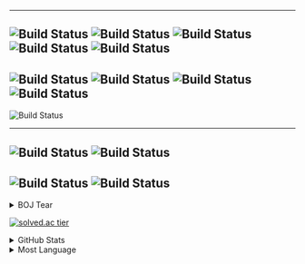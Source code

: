 
---
![Build Status](https://img.shields.io/badge/HTML5-E34F26?style=flat-square&logo=HTML5&labelColor=442211)
![Build Status](https://img.shields.io/badge/JavaScript-F7DF1E?style=flat-square&logo=JavaScript&labelColor=442211)
![Build Status](https://img.shields.io/badge/TypeScript-3178C6?style=flat-square&logo=TypeScript&labelColor=442211)
![Build Status](https://img.shields.io/badge/Java-007396?style=flat-square&logo=Java&labelColor=442211)
![Build Status](https://img.shields.io/badge/React-61DAFB?style=flat-square&logo=React&labelColor=442211)
---
![Build Status](https://img.shields.io/badge/Firebase-FFCA28?style=flat-square&logo=Firebase&labelColor=442211)
![Build Status](https://img.shields.io/badge/GraphQL-E10098?style=flat-square&logo=GraphQL&labelColor=442211)
![Build Status](https://img.shields.io/badge/Python-3776AB?style=flat-square&logo=Python&labelColor=442211)
![Build Status](https://img.shields.io/badge/Apollo-311C87?style=flat-square&logo=Apollo-GraphQL&labelColor=442211)
---
![Build Status](https://img.shields.io/badge/Visual_Studio_Code-007ACC?style=flat-square&logo=Visual-Studio-Code&labelColor=442211)

---
![Build Status](https://img.shields.io/badge/Git-F05032?style=flat-square&logo=Git&labelColor=442211)
![Build Status](https://img.shields.io/badge/GitHub-181717?style=flat-square&logo=GitHub&labelColor=442211)
---
![Build Status](https://img.shields.io/badge/Windows-0078D6?style=flat-square&logo=Windows&labelColor=442211)
![Build Status](https://img.shields.io/badge/Linux-FCC624?style=flat-square&logo=Linux&labelColor=442211)
---

<details>
  <summary> BOJ Tear </summary>
  <div markdown="1">
[![solved.ac tier](http://mazassumnida.wtf/api/v2/generate_badge?boj=imjae)](https://solved.ac/imjae)
  </div>
</details>

[![solved.ac tier](http://mazassumnida.wtf/api/v2/generate_badge?boj=imjae)](https://solved.ac/imjae)
  
<details>
  <summary> GitHub Stats </summary>
  <div markdown="2">
    [![Anurag's github stats](https://github-readme-stats.vercel.app/api?username=imjae)](https://github.com/anuraghazra/github-readme-stats)  
  </div>
</details>

<details>
  <summary> Most Language </summary>
  <div markdown="3">
    [![Top Langs](https://github-readme-stats.vercel.app/api/top-langs/?username=imjae&layout=compact&theme=dracula)](https://github.com/imjae)  
  </div>
</details>
